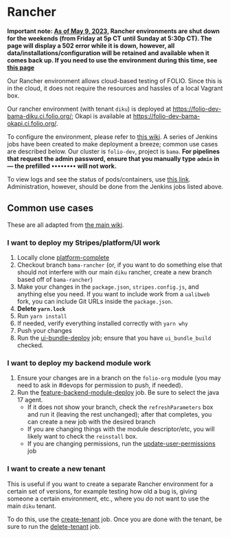 # Rancher

**Important note:
[As of May 9, 2023](https://folio-project.slack.com/archives/C017RFAGBK2/p1683623956748919), Rancher
environments are shut down for the weekends (from Friday at 5p CT until Sunday at 5:30p CT). The
page will display a 502 error while it is down, however, all data/installations/configuration will
be retained and available when it comes back up.  If you need to use the environment during this
time, see [this page](https://wiki.folio.org/display/FOLIJET/Manage+start-stop-project+Jenkins+job)**

Our Rancher environment allows cloud-based testing of FOLIO. Since this is in the cloud, it does not
require the resources and hassles of a local Vagrant box.

Our rancher environment (with tenant `diku`) is deployed at
https://folio-dev-bama-diku.ci.folio.org/; Okapi is available at
https://folio-dev-bama-okapi.ci.folio.org/.

To configure the environment, please refer to
[this wiki](https://wiki.folio.org/display/FOLIJET/How-To). A series of Jenkins jobs have been
created to make deployment a breeze; common use cases are described below. Our cluster is
`folio-dev`, project is `bama`. **For pipelines that request the admin password, ensure that you
manually type `admin` in — the prefilled `••••••••` will not work.**

To view logs and see the status of pods/containers, use [this link](https://rancher.ci.folio.org/).
Administration, however, should be done from the Jenkins jobs listed above.

## Common use cases

These are all adapted from [the main wiki](https://wiki.folio.org/display/FOLIJET/How-To).

### I want to deploy my Stripes/platform/UI work

1. Locally clone [platform-complete](https://github.com/folio-org/platform-complete)
1. Checkout branch `bama-rancher` (or, if you want to do something else that should not interfere
   with our main `diku` rancher, create a new branch based off of `bama-rancher`)
1. Make your changes in the `package.json`, `stripes.config.js`, and anything else you need. If you
   want to include work from a `ualibweb` fork, you can include Git URLs inside the `package.json`.
1. **Delete `yarn.lock`**
1. Run `yarn install`
1. If needed, verify everything installed correctly with `yarn why`
1. Push your changes
1. Run the
   [ui-bundle-deploy](https://jenkins-aws.indexdata.com/job/Rancher/job/Update/job/ui-bundle-deploy/build?delay=0sec)
   job; ensure that you have `ui_bundle_build` checked.

### I want to deploy my backend module work

1. Ensure your changes are in a branch on the `folio-org` module (you may need to ask in #devops for
   permission to push, if needed).
1. Run the
   [feature-backend-module-deploy](https://jenkins-aws.indexdata.com/job/Rancher/job/Update/job/feature-backend-module-deploy/build?delay=0sec)
   job. Be sure to select the java 17 agent.
   - If it does not show your branch, check the `refreshParameters` box and run it (leaving the rest
     unchanged); after that completes, you can create a new job with the desired branch
   - If you are changing things with the module descriptor/etc, you will likely want to check the
     `reinstall` box.
   - If you are changing permissions, run the
     [update-user-permissions](https://jenkins-aws.indexdata.com/job/Rancher/job/Update/job/update-user-permissions/build?delay=0sec)
     job

### I want to create a new tenant

This is useful if you want to create a separate Rancher environment for a certain set of versions,
for example testing how old a bug is, giving someone a certain environment, etc., where you do not
want to use the main `diku` tenant.

To do this, use the
[create-tenant](https://jenkins-aws.indexdata.com/job/Rancher/job/Update/job/create-tenant/build?delay=0sec)
job. Once you are done with the tenant, be sure to run the
[delete-tenant](https://jenkins-aws.indexdata.com/job/Rancher/job/Update/job/delete-tenant/build?delay=0sec)
job.
